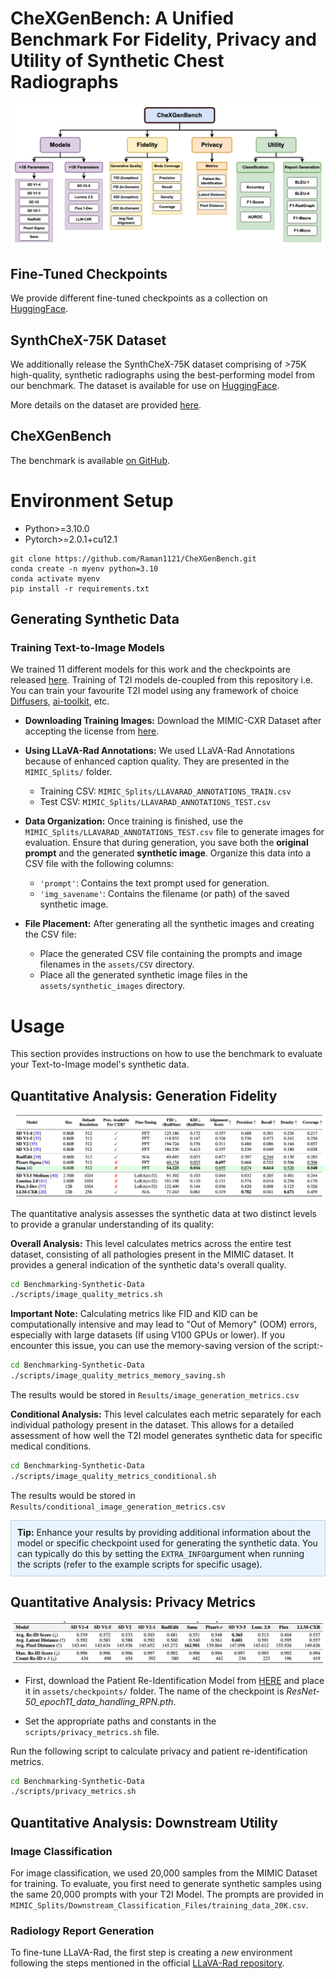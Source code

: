 # CheXGenBench: A Unified Benchmark For Fidelity, Privacy and Utility of Synthetic Chest Radiographs

![](assets/images/chexgenbench-overview.png)

## Fine-Tuned Checkpoints

We provide different fine-tuned checkpoints as a collection on [HuggingFace](https://huggingface.co/collections/raman07/chexgenbench-models-6823ec3c57b8ecbcc296e3d2).

## SynthCheX-75K Dataset
We additionally release the SynthCheX-75K dataset comprising of >75K high-quality, synthetic radiographs using the best-performing model from our benchmark. The dataset is available for use on [HuggingFace](https://huggingface.co/datasets/raman07/SynthCheX-75K).

More details on the dataset are provided [here](SynthCheX_README.md).

## CheXGenBench
The benchmark is available [on GitHub](https://github.com/Raman1121/CheXGenBench).

# Environment Setup
- Python>=3.10.0
- Pytorch>=2.0.1+cu12.1
```
git clone https://github.com/Raman1121/CheXGenBench.git
conda create -n myenv python=3.10
conda activate myenv
pip install -r requirements.txt
```

## Generating Synthetic Data

### Training Text-to-Image Models
We trained 11 different models for this work and the checkpoints are released [here](https://huggingface.co/collections/raman07/chexgenbench-models-6823ec3c57b8ecbcc296e3d2). Training of T2I models de-coupled from this repository i.e. You can train your favourite T2I model using any framework of choice [Diffusers](https://github.com/huggingface/diffusers), [ai-toolkit](https://github.com/ostris/ai-toolkit), etc. 

- **Downloading Training Images:** Download the MIMIC-CXR Dataset after accepting the license from [here](https://physionet.org/content/mimic-cxr/2.0.0/).
- **Using LLaVA-Rad Annotations:** We used LLaVA-Rad Annotations because of enhanced caption quality. They are presented in the `MIMIC_Splits/` folder.
    - Training CSV: `MIMIC_Splits/LLAVARAD_ANNOTATIONS_TRAIN.csv`
    - Test CSV: `MIMIC_Splits/LLAVARAD_ANNOTATIONS_TEST.csv`

- **Data Organization:** Once training is finished, use the `MIMIC_Splits/LLAVARAD_ANNOTATIONS_TEST.csv` file to generate images for evaluation. Ensure that during generation, you save both the **original prompt** and the generated **synthetic image**. Organize this data into a CSV file with the following columns:
    - `'prompt'`: Contains the text prompt used for generation.
    - `'img_savename'`: Contains the filename (or path) of the saved synthetic image.
- **File Placement:** After generating all the synthetic images and creating the CSV file:
    - Place the generated CSV file containing the prompts and image filenames in the `assets/CSV` directory.
    - Place all the generated synthetic image files in the `assets/synthetic_images` directory.

# Usage

This section provides instructions on how to use the benchmark to evaluate your Text-to-Image model's synthetic data.

## Quantitative Analysis: Generation Fidelity

![](assets/images/sana-performance.png)

The quantitative analysis assesses the synthetic data at two distinct levels to provide a granular understanding of its quality:

**Overall Analysis:** This level calculates metrics across the entire test dataset, consisting of all pathologies present in the MIMIC dataset. It provides a general indication of the synthetic data's overall quality.

```bash
cd Benchmarking-Synthetic-Data
./scripts/image_quality_metrics.sh
```

**Important Note:** Calculating metrics like FID and KID can be computationally intensive and may lead to "Out of Memory" (OOM) errors, especially with large datasets (If using V100 GPUs or lower). If you encounter this issue, you can use the memory-saving version of the script:-

```bash
cd Benchmarking-Synthetic-Data
./scripts/image_quality_metrics_memory_saving.sh
```

The results would be stored in `Results/image_generation_metrics.csv`

**Conditional Analysis:** This level calculates each metric separately for each individual pathology present in the dataset. This allows for a detailed assessment of how well the T2I model generates synthetic data for specific medical conditions.

```bash
cd Benchmarking-Synthetic-Data
./scripts/image_quality_metrics_conditional.sh
```
The results would be stored in `Results/conditional_image_generation_metrics.csv`

<div style="border: 1px solid #ccc; padding: 10px; background-color: #e7f3fe;">
  <strong>Tip:</strong> Enhance your results by providing additional information about the model or specific checkpoint used for generating the synthetic data. You can typically do this by setting the <code>EXTRA_INFO</code>argument when running the scripts (refer to the example scripts for specific usage).
</div>

## Quantitative Analysis: Privacy Metrics

![](assets/images/Privacy-Metrics.png)

- First, download the Patient Re-Identification Model from [HERE](https://huggingface.co/raman07/Patient_ReIdentification_MIMIC/blob/main/ResNet-50_epoch11_data_handling_RPN.pth) and place it in `assets/checkpoints/` folder. The name of the checkpoint is *ResNet-50_epoch11_data_handling_RPN.pth*.

- Set the appropriate paths and constants in the `scripts/privacy_metrics.sh` file.

Run the following script to calculate privacy and patient re-identification metrics.
```bash
cd Benchmarking-Synthetic-Data
./scripts/privacy_metrics.sh
```

## Quantitative Analysis: Downstream Utility

### Image Classification

For image classification, we used 20,000 samples from the MIMIC Dataset for training. To evaluate, you first need to generate synthetic samples using the same 20,000 prompts with your T2I Model. The prompts are provided in `MIMIC_Splits/Downstream_Classification_Files/training_data_20K.csv`.

### Radiology Report Generation

To fine-tune LLaVA-Rad, the first step is creating a *new* environment following the steps mentioned in the official [LLaVA-Rad repository](https://github.com/microsoft/LLaVA-Rad).